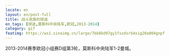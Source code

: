 ```yaml
---
locate: en
layout: en/post-full
title: 战斗民族的球迷
en_tags: [球迷,莫斯科中央陆军,欧冠,2013-2014]
category: gif
featimg: https://ws1.sinaimg.cn/large/7bb8bd97gy1fxzdsrb4xig20a004gnpf.gif
---
```


2013-2014赛季欧冠小组赛D组第3轮，莫斯科中央陆军1-2曼城。